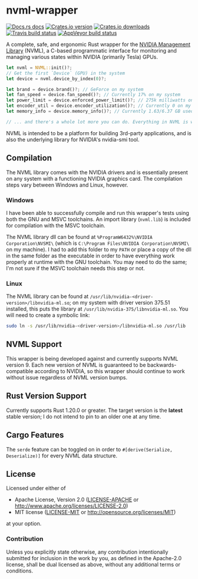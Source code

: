# nvml-wrapper

[![Docs.rs docs](https://docs.rs/nvml-wrapper/badge.svg)](https://docs.rs/nvml-wrapper)
[![Crates.io version](https://img.shields.io/crates/v/nvml-wrapper.svg?style=flat-square)](https://crates.io/crates/nvml-wrapper)
[![Crates.io downloads](https://img.shields.io/crates/d/nvml-wrapper.svg?style=flat-square)](https://crates.io/crates/nvml-wrapper)
[![Travis build status](https://img.shields.io/travis/Cldfire/nvml-wrapper/master.svg?style=flat-square)](https://travis-ci.org/Cldfire/nvml-wrapper)
[![AppVeyor build status](https://img.shields.io/appveyor/ci/Cldfire/nvml-wrapper/master.svg?style=flat-square)](https://ci.appveyor.com/project/Cldfire/nvml-wrapper)

A complete, safe, and ergonomic Rust wrapper for the
[NVIDIA Management Library](https://developer.nvidia.com/nvidia-management-library-nvml)
(NVML), a C-based programmatic interface for monitoring and managing various states within
NVIDIA (primarily Tesla) GPUs.

```rust
let nvml = NVML::init()?;
// Get the first `Device` (GPU) in the system
let device = nvml.device_by_index(0)?;

let brand = device.brand()?; // GeForce on my system
let fan_speed = device.fan_speed()?; // Currently 17% on my system
let power_limit = device.enforced_power_limit()?; // 275k milliwatts on my system
let encoder_util = device.encoder_utilization()?; // Currently 0 on my system; Not encoding anything
let memory_info = device.memory_info()?; // Currently 1.63/6.37 GB used on my system

// ... and there's a whole lot more you can do. Everything in NVML is wrapped and ready to go
```

NVML is intended to be a platform for building 3rd-party applications, and is
also the underlying library for NVIDIA's nvidia-smi tool.

## Compilation

The NVML library comes with the NVIDIA drivers and is essentially present on any
system with a functioning NVIDIA graphics card. The compilation steps vary
between Windows and Linux, however.

### Windows

I have been able to successfully compile and run this wrapper's tests using
both the GNU and MSVC toolchains. An import library (`nvml.lib`) is included for
compilation with the MSVC toolchain.

The NVML library dll can be found at `%ProgramW6432%\NVIDIA Corporation\NVSMI\`
(which is `C:\Program Files\NVIDIA Corporation\NVSMI\` on my machine). I had to add
this folder to my `PATH` or place a copy of the dll in the same folder as the executable
in order to have everything work properly at runtime with the GNU toolchain. You may
need to do the same; I'm not sure if the MSVC toolchain needs this step or not.

### Linux

The NVML library can be found at `/usr/lib/nvidia-<driver-version>/libnvidia-ml.so`; on my
system with driver version 375.51 installed, this puts the library at
`/usr/lib/nvidia-375/libnvidia-ml.so`. You will need to create a symbolic link:

```bash
sudo ln -s /usr/lib/nvidia-<driver-version>/libnvidia-ml.so /usr/lib
```

## NVML Support

This wrapper is being developed against and currently supports NVML version
9. Each new version of NVML is guaranteed to be backwards-compatible according
to NVIDIA, so this wrapper should continue to work without issue regardless of
NVML version bumps.

## Rust Version Support

Currently supports Rust 1.20.0 or greater. The target version is the **latest**
stable version; I do not intend to pin to an older one at any time.

## Cargo Features

The `serde` feature can be toggled on in order to `#[derive(Serialize, Deserialize)]`
for every NVML data structure.

## License

Licensed under either of

* Apache License, Version 2.0
   ([LICENSE-APACHE](LICENSE-APACHE) or http://www.apache.org/licenses/LICENSE-2.0)
* MIT license
   ([LICENSE-MIT](LICENSE-MIT) or http://opensource.org/licenses/MIT)

at your option.

### Contribution

Unless you explicitly state otherwise, any contribution intentionally submitted
for inclusion in the work by you, as defined in the Apache-2.0 license, shall be
dual licensed as above, without any additional terms or conditions.
